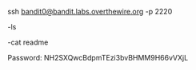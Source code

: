 ssh bandit0@bandit.labs.overthewire.org -p 2220

-ls

-cat readme

 Password:
NH2SXQwcBdpmTEzi3bvBHMM9H66vVXjL
